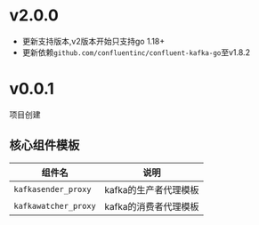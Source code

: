 # v2.0.0

+ 更新支持版本,v2版本开始只支持go 1.18+
+ 更新依赖`github.com/confluentinc/confluent-kafka-go`至v1.8.2

# v0.0.1

项目创建

## 核心组件模板

| 组件名               | 说明                  |
| -------------------- | --------------------- |
| `kafkasender_proxy`  | kafka的生产者代理模板 |
| `kafkawatcher_proxy` | kafka的消费者代理模板 |
